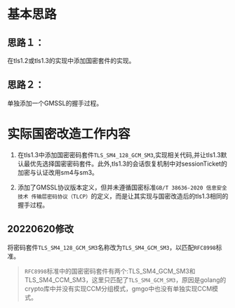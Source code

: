 # 基本思路

## 思路１：
在tls1.2或tls1.3的实现中添加国密套件的实现。

## 思路２：
单独添加一个GMSSL的握手过程。

# 实际国密改造工作内容

1. 在tls1.3中添加国密密码套件`TLS_SM4_128_GCM_SM3`,实现相关代码,并让tls1.3默认最优先选择国密密码套件。此外,tls1.3的会话恢复机制中对sessionTicket的加密与认证改用sm4与sm3。

2. 添加了GMSSL协议版本定义，但并未遵循国密标准`GB/T 38636-2020 信息安全技术 传输层密码协议（TLCP）`的定义，而是让其实现与国密改造后的tls1.3相同的握手过程。

## 20220620修改
将密码套件`TLS_SM4_128_GCM_SM3`名称改为`TLS_SM4_GCM_SM3`，以匹配`RFC8998`标准。
> `RFC8998`标准中的国密密码套件有两个:TLS_SM4_GCM_SM3和TLS_SM4_CCM_SM3，这里只匹配了`TLS_SM4_GCM_SM3`，原因是golang的crypto库中并没有实现CCM分组模式，gmgo中也没有单独实现CCM模式。


